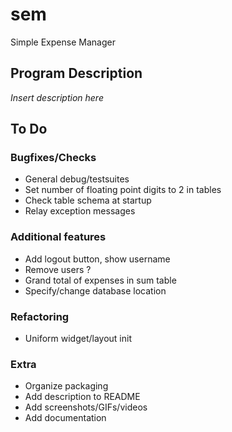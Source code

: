 # sem
Simple Expense Manager



## Program Description

*Insert description here*



## To Do

### Bugfixes/Checks
+ General debug/testsuites
+ Set number of floating point digits to 2 in tables
+ Check table schema at startup
+ Relay exception messages

### Additional features
+ Add logout button, show username
+ Remove users ?
+ Grand total of expenses in sum table
+ Specify/change database location

### Refactoring
+ Uniform widget/layout init

### Extra
+ Organize packaging
+ Add description to README
+ Add screenshots/GIFs/videos
+ Add documentation
